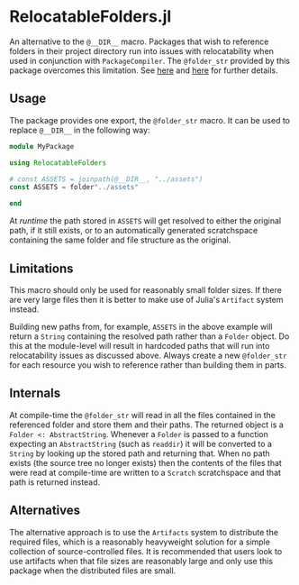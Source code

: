 # RelocatableFolders.jl

An alternative to the `@__DIR__` macro. Packages that wish to reference folders
in their project directory run into issues with relocatability when used in
conjunction with `PackageCompiler`. The `@folder_str` provided by this package
overcomes this limitation. See [here][pkgcompiler] and [here][julia-issue] for
further details.

[pkgcompiler]: https://julialang.github.io/PackageCompiler.jl/dev/devdocs/relocatable_part_3/#Relocatability-of-Julia-packages-1
[julia-issue]: https://github.com/JuliaLang/julia/issues/38696

## Usage

The package provides one export, the `@folder_str` macro. It can be used to replace
`@__DIR__` in the following way:

```julia
module MyPackage

using RelocatableFolders

# const ASSETS = joinpath(@__DIR__, "../assets")
const ASSETS = folder"../assets"

end
```

At *runtime* the path stored in `ASSETS` will get resolved to either the
original path, if it still exists, or to an automatically generated
scratchspace containing the same folder and file structure as the original.

## Limitations

This macro should only be used for reasonably small folder sizes. If there are
very large files then it is better to make use of Julia's `Artifact` system
instead.

Building new paths from, for example, `ASSETS` in the above example will return
a `String` containing the resolved path rather than a `Folder` object. Do this
at the module-level will result in hardcoded paths that will run into
relocatability issues as discussed above. Always create a new `@folder_str` for
each resource you wish to reference rather than building them in parts.

## Internals

At compile-time the `@folder_str` will read in all the files contained in the
referenced folder and store them and their paths. The returned object is a
`Folder <: AbstractString`. Whenever a `Folder` is passed to a function
expecting an `AbstractString` (such as `readdir`) it will be converted to a
`String` by looking up the stored path and returning that. When no path exists
(the source tree no longer exists) then the contents of the files that were
read at compile-time are written to a `Scratch` scratchspace and that path is
returned instead.

## Alternatives

The alternative approach is to use the `Artifacts` system to distribute the
required files, which is a reasonably heavyweight solution for a simple
collection of source-controlled files. It is recommended that users look to use
artifacts when that file sizes are reasonably large and only use this package
when the distributed files are small.
